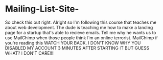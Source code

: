 # Mailing-List-Site-

So check this out right. Alright so I'm following this course that teaches me about web development. The dude is teaching me how to make a landing page for a startup that's able to recieve emails. Tell me why he wants us to use MailChimp when those people think I'm an online terrorist. MailChimp if you're reading this WATCH YOUR BACK. I DON'T KNOW WHY YOU DISABLED MY ACCOUNT 3 MINUTES AFTER STARTING IT BUT GUESS WHAT? I DON'T CARE!!!
